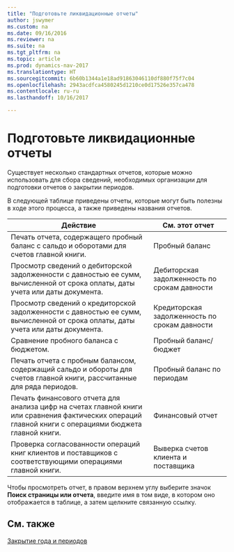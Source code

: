 ```yaml
---
title: "Подготовьте ликвидационные отчеты"
author: jswymer
ms.custom: na
ms.date: 09/16/2016
ms.reviewer: na
ms.suite: na
ms.tgt_pltfrm: na
ms.topic: article
ms.prod: dynamics-nav-2017
ms.translationtype: HT
ms.sourcegitcommit: 6b60b1344a1e18ad91863046110df880f75f7c04
ms.openlocfilehash: 2943acdfca4580245d1210ce0d17526e357ca478
ms.contentlocale: ru-ru
ms.lasthandoff: 10/16/2017

---
```

# <a name="prepare-closing-statements"></a>Подготовьте ликвидационные отчеты
Существует несколько стандартных отчетов, которые можно использовать для сбора сведений, необходимых организации для подготовки отчетов о закрытии периодов.

В следующей таблице приведены отчеты, которые могут быть полезны в ходе этого процесса, а также приведены названия отчетов.


|Действие     |См. этот отчет       |
|-------|----------------------|
|Печать отчета, содержащего пробный баланс с сальдо и оборотами для счетов главной книги.|Пробный баланс|
|Просмотр сведений о дебиторской задолженности с давностью ее сумм, вычисленной от срока оплаты, даты учета или даты документа.|Дебиторская задолженность по срокам давности|
|Просмотр сведений о кредиторской задолженности с давностью ее сумм, вычисленной от срока оплаты, даты учета или даты документа.|Кредиторская задолженность по срокам давности|
|Сравнение пробного баланса с бюджетом.|Пробный баланс/бюджет|
|Печать отчета с пробным балансом, содержащий сальдо и обороты для счетов главной книги, рассчитанные для ряда периодов.|Пробный баланс по периодам|
|Печать финансового отчета для анализа цифр на счетах главной книги или сравнения фактических операций главной книги с операциями бюджета главной книги.|Финансовый отчет|
|Проверка согласованности операций книг клиентов и поставщиков с соответствующими операциями главной книги.|Выверка счетов клиента и поставщика|
Чтобы просмотреть отчет, в правом верхнем углу выберите значок **Поиск страницы или отчета**, введите имя в том виде, в котором оно отображается в таблице, а затем щелкните связанную ссылку.
## <a name="see-also"></a>См. также
[Закрытие года и периодов](year-close-years-periods.md)

